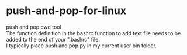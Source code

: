 # push-and-pop-for-linux
push and pop cwd tool
<br />The function definition in the bashrc function to add text file needs to be added to the end of your ".bashrc" file.<br />I typically place push and pop.py in my current user bin folder.  
